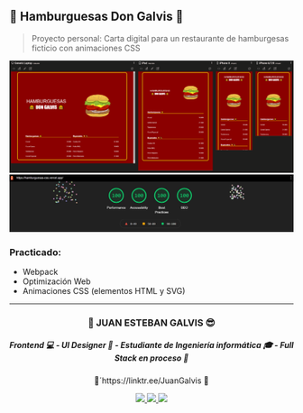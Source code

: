 ## 🍔 Hamburguesas Don Galvis 🍟

> Proyecto personal: Carta digital para un restaurante de hamburgesas ficticio con animaciones CSS

![Demostración del funcionamiento](https://github.com/JuanesGalvis/HamburguesasCSS/blob/master/Animation.gif)
![Auditoria en Google Lighthouse](https://github.com/JuanesGalvis/HamburguesasCSS/blob/master/Auditoria.jpg)

### Practicado:
- Webpack
- Optimización Web
- Animaciones CSS (elementos HTML y SVG)

------------



<h3 align="center"> 🚀 JUAN ESTEBAN GALVIS 😎 </h3>
<h5 align="center"> Frontend 💻 - UI Designer 🎨 - Estudiante de Ingeniería informática 🎓 - Full Stack en proceso 🧠 </h5>
<p align="center">
	🌲´https://linktr.ee/JuanGalvis 🌲
</p>

<p align="center"> <a href="https://twitter.com/JuanEGalvis"> <img src="https://img.icons8.com/fluent/48/000000/twitter.png" /> </a> <a href="https://www.linkedin.com/in/juanegalvis/"> <img src="https://img.icons8.com/color/48/000000/linkedin.png" /> </a> <a href="https://www.instagram.com/juanesgalvisb/"> <img src="https://img.icons8.com/fluent/48/000000/instagram-new.png" /> </a>
</p>
